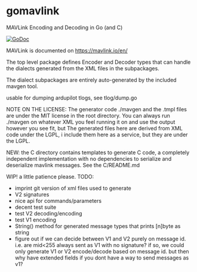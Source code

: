 # gomavlink
MAVLink Encoding and Decoding in Go (and C)

[![GoDoc](https://godoc.org/github.com/daedaleanai/gomavlink?status.svg)](https://godoc.org/github.com/daedaleanai/gomavlink)

MAVLink is documented on https://mavlink.io/en/

The top level package defines Encoder and Decoder types that can handle the dialects generated from the XML files in the subpackages.

The dialect subpackages are entirely auto-generated by the included mavgen tool.

usable for dumping ardupilot tlogs, see tlog/dump.go

NOTE ON THE LICENSE: 
The generator code ./mavgen and the .tmpl files are under the MIT license in the root directory.
You can always run ./mavgen on whatever XML you feel running it on and use the output however you see fit, but 
The generated files here are derived from XML code under the LGPL, i include them here as a service, but they are under the LGPL.


NEW: the C directory contains templates to generate C code, a completely independent implementation with no dependencies to serialize and 
deserialize mavlink messages.  See the C/README.md

WIP! a little patience please.
TODO:
- imprint git version of xml files used to generate
- V2 signatures
- nice api for commands/parameters
- decent test suite
- test V2 decoding/encoding
- test V1 encoding
- String() method for generated message types that prints [n]byte as string 
- figure out if we can decide between V1 and V2 purely on message id.  i.e. are mid<255 always sent as V1 with no signature?  if so, we could only generate V1 or V2 encode/decode based on message id. but then why have extended fields if you dont have a way to send messages as v1?  

